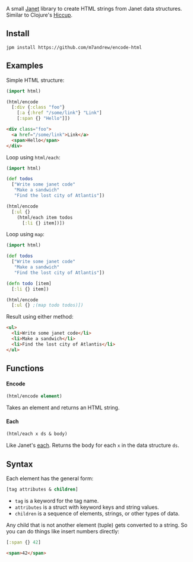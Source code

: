 
A small [Janet](https://janet-lang.org) library to create HTML strings from Janet data structures. Similar to Clojure's [Hiccup](https://github.com/weavejester/hiccup).

## Install

```
jpm install https://github.com/m7andrew/encode-html
```

## Examples

Simple HTML structure:

```clojure
(import html)

(html/encode 
  [:div {:class "foo"}
    [:a {:href "/some/link"} "Link"]
    [:span {} "Hello"]])
```
```html
<div class="foo">
  <a href="/some/link">Link</a>
  <span>Hello</span>
</div>
```

Loop using `html/each`:

```clojure
(import html)

(def todos 
  ["Write some janet code"
   "Make a sandwich"
   "Find the lost city of Atlantis"])

(html/encode 
  [:ul {}
    (html/each item todos
      [:li {} item])])
```

Loop using `map`:

```clojure
(import html)

(def todos 
  ["Write some janet code"
   "Make a sandwich"
   "Find the lost city of Atlantis"])

(defn todo [item]
  [:li {} item])

(html/encode 
  [:ul {} ;(map todo todos)])
```

Result using either method:

```html
<ul>
  <li>Write some janet code</li>
  <li>Make a sandwich</li>
  <li>Find the lost city of Atlantis</li>
</ul>
```

## Functions

#### Encode

```clojure
(html/encode element)
```

Takes an element and returns an HTML string.

#### Each

```clojure
(html/each x ds & body)
```

Like Janet's [each](https://janetdocs.com/each). Returns the body for each `x` in the data structure `ds`.

## Syntax

Each element has the general form:

```clojure
[tag attributes & children]
```
* `tag` is a keyword for the tag name.
* `attributes` is a struct with keyword keys and string values.
* `children` is a sequence of elements, strings, or other types of data.

Any child that is not another element (tuple) gets converted to a string. So you can do things like insert numbers directly:

```clojure
[:span {} 42]
```
```html
<span>42</span>
```

